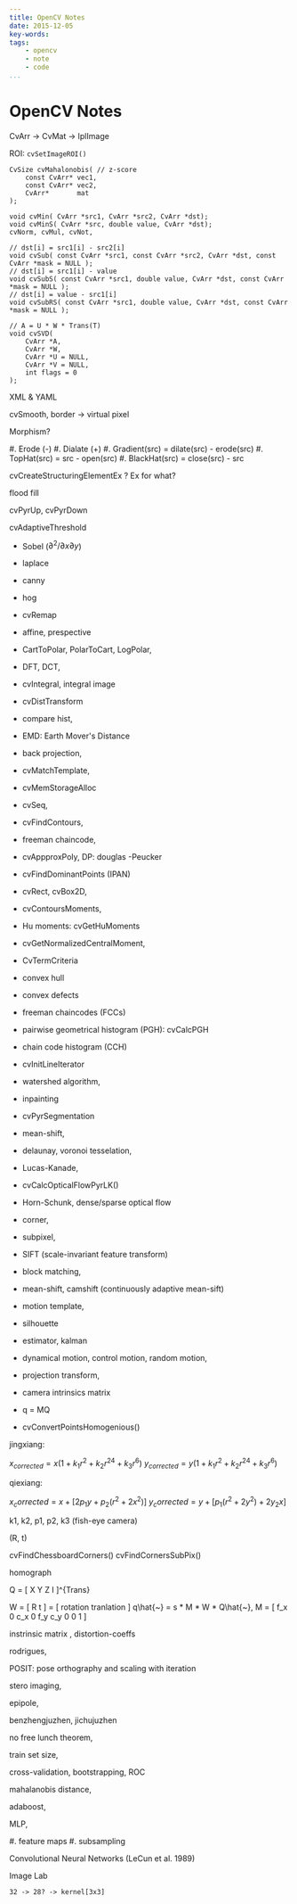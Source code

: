 ```yaml
---
title: OpenCV Notes
date: 2015-12-05
key-words:
tags:
    - opencv
    - note
    - code
...
```


OpenCV Notes
============

<!--
:%s/\s\+$//
-->

CvArr -> CvMat -> IplImage

ROI: `cvSetImageROI()`

```
CvSize cvMahalonobis( // z-score
    const CvArr* vec1,
    const CvArr* vec2,
    CvArr*       mat
);

void cvMin( CvArr *src1, CvArr *src2, CvArr *dst);
void cvMinS( CvArr *src, double value, CvArr *dst);
cvNorm, cvMul, cvNot,

// dst[i] = src1[i] - src2[i]
void cvSub( const CvArr *src1, const CvArr *src2, CvArr *dst, const CvArr *mask = NULL );
// dst[i] = src1[i] - value
void cvSubS( const CvArr *src1, double value, CvArr *dst, const CvArr *mask = NULL );
// dst[i] = value - src1[i]
void cvSubRS( const CvArr *src1, double value, CvArr *dst, const CvArr *mask = NULL );

// A = U * W * Trans(T)
void cvSVD(
    CvArr *A,
    CvArr *W,
    CvArr *U = NULL,
    CvArr *V = NULL,
    int flags = 0
);
```

XML &  YAML

cvSmooth, border -> virtual pixel

Morphism?

#. Erode (-)
#. Dialate (+)
#. Gradient(src) = dilate(src) - erode(src)
#. TopHat(src) = src - open(src)
#. BlackHat(src) = close(src) - src

cvCreateStructuringElementEx ? Ex for what?

flood fill

cvPyrUp, cvPyrDown

cvAdaptiveThreshold

- Sobel ($\partial ^2 / \partial x \partial y$)
- laplace
- canny
- hog
- cvRemap
- affine, prespective

- CartToPolar, PolarToCart, LogPolar,
- DFT, DCT,
- cvIntegral, integral image
- cvDistTransform
- compare hist,
- EMD: Earth Mover's Distance
- back projection,
- cvMatchTemplate,
- cvMemStorageAlloc
- cvSeq,
- cvFindContours,
- freeman chaincode,
- cvAppproxPoly, DP: douglas -Peucker
- cvFindDominantPoints (IPAN)
- cvRect, cvBox2D,
- cvContoursMoments,
- Hu moments: cvGetHuMoments
- cvGetNormalizedCentralMoment,
- CvTermCriteria
- convex hull
- convex defects
- freeman chaincodes (FCCs)
- pairwise geometrical histogram (PGH): cvCalcPGH
- chain code histogram (CCH)
- cvInitLineIterator
- watershed algorithm,
- inpainting
- cvPyrSegmentation
- mean-shift,
- delaunay, voronoi tesselation,
- Lucas-Kanade,
- cvCalcOpticalFlowPyrLK()
- Horn-Schunk, dense/sparse optical flow
- corner,
- subpixel,
- SIFT (scale-invariant feature transform)
- block matching,
- mean-shift, camshift (continuously adaptive mean-sift)
- motion template,
- silhouette
- estimator, kalman
- dynamical motion, control motion, random motion,
- projection transform,
- camera intrinsics matrix
- q = MQ
- cvConvertPointsHomogenious()

jingxiang:

$x_{corrected} = x ( 1 + k_1r^2 + k_2r^24 + k_3r^6 )$
$y_{corrected} = y ( 1 + k_1r^2 + k_2r^24 + k_3r^6 )$

qiexiang:

$x_corrected = x + [ 2 p_1 y + p_2 ( r^2 + 2 x^2 )]$
$y_corrected = y + [ p_1 ( r^2 + 2 y^2 ) + 2 y_2 x ]$

k1, k2, p1, p2, k3 (fish-eye camera)

(R, t)

cvFindChessboardCorners()
cvFindCornersSubPix()

homograph

Q = [ X Y Z I ]^{Trans}


W = [ R t ] = [ rotation tranlation ]
q\hat{~} = s * M * W * Q\hat{~},
M = [
f_x   0   c_x
 0   f_y  c_y
 0    0    1
]


instrinsic  matrix , distortion-coeffs

rodrigues,

POSIT: pose orthography and scaling with iteration

stero imaging,


epipole,

benzhengjuzhen,
jichujuzhen

no free lunch theorem,

train set size,


cross-validation,
bootstrapping,
ROC

mahalanobis distance,

adaboost,

MLP,

#. feature maps
#. subsampling

Convolutional Neural Networks  (LeCun et al. 1989)

Image Lab

`32 -> 28? -> kernel[3x3]`
